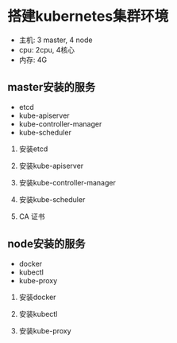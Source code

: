 # 搭建kubernetes集群环境
 * 主机: 3 master, 4 node
 * cpu: 2cpu, 4核心
 * 内存: 4G

## master安装的服务
 * etcd
 * kube-apiserver
 * kube-controller-manager
 * kube-scheduler

 1. 安装etcd

 2. 安装kube-apiserver

 3. 安装kube-controller-manager

 4. 安装kube-scheduler

 5. CA 证书

## node安装的服务
 * docker
 * kubectl
 * kube-proxy

 1. 安装docker

 2. 安装kubectl

 3. 安装kube-proxy
